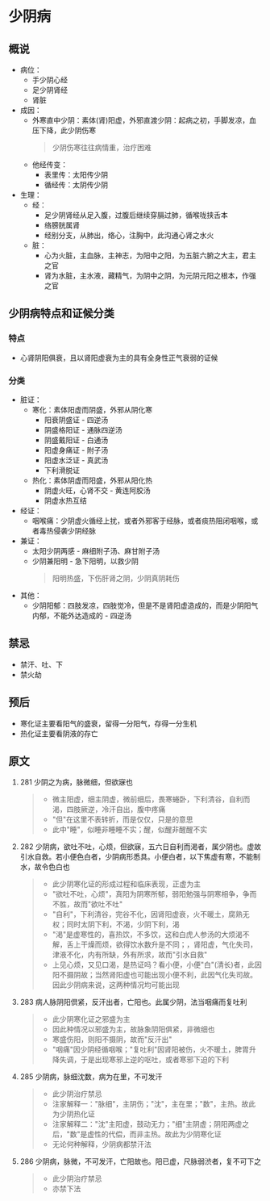 # 少阴病
## 概说
* 病位：
    * 手少阴心经
    * 足少阴肾经
    * 肾脏
* 成因：
    * 外寒直中少阴：素体(肾)阳虚，外邪直渡少阴：起病之初，手脚发凉，血压下降，此少阴伤寒
        > 少阴伤寒往往病情重，治疗困难
    * 他经传变：
        * 表里传：太阳传少阴
        * 循经传：太阴传少阴
* 生理：
    * 经：
        * 足少阴肾经从足入腹，过腹后继续穿膈过肺，循喉咙挟舌本
        * 络膀胱属肾
        * 经别分支，从肺出，络心，注胸中，此沟通心肾之水火
    * 脏：
        * 心为火脏，主血脉，主神志，为阳中之阳，为五脏六腑之大主，君主之官
        * 肾为水脏，主水液，藏精气，为阴中之阴，为元阴元阳之根本，作强之官

## 少阴病特点和证候分类
### 特点
* 心肾阴阳俱衰，且以肾阳虚衰为主的具有全身性正气衰弱的证候

### 分类
* 脏证：
    * 寒化：素体阳虚而阴盛，外邪从阴化寒
        * 阳衰阴盛证 - 四逆汤
        * 阴盛格阳证 - 通脉四逆汤
        * 阴盛戴阳证 - 白通汤
        * 阳虚身痛证 - 附子汤
        * 阳虚水泛证 - 真武汤
        * 下利滑脱证
    * 热化：素体阴虚而阳盛，外邪从阳化热
        * 阴虚火旺，心肾不交 - 黄连阿胶汤
        * 阴虚水热互结
* 经证：
    * 咽喉痛：少阴虚火循经上扰，或者外邪客于经脉，或者痰热阻闭咽喉，或者毒热侵袭少阴经脉
* 兼证：
    * 太阳少阴两感 - 麻细附子汤、麻甘附子汤
    * 少阴兼阳明 - 急下阳明，以救少阴
        > 阳明热盛，下伤肝肾之阴，少阴真阴耗伤
* 其他：
    * 少阴阳郁：四肢发凉，四肢觉冷，但是不是肾阳虚造成的，而是少阴阳气内郁，不能外达造成的 - 四逆汤

## 禁忌
* 禁汗、吐、下
* 禁火劫

## 预后
* 寒化证主要看阳气的盛衰，留得一分阳气，存得一分生机
* 热化证主要看阴液的存亡

## 原文
1. 281 少阴之为病，脉微细，但欲寐也
    > * 微主阳虚，细主阴虚，微前细后，畏寒蜷卧，下利清谷，自利而渴，四肢厥逆，冷汗自出，腹中疼痛
    > * "但"在这里不表转折，而是仅仅，只是的意思
    > * 此中"睡"，似睡非睡睡不实；醒，似醒非醒醒不实
2. 282 少阴病，欲吐不吐，心烦，但欲寐，五六日自利而渇者，属少阴也。虚故引水自救。若小便色白者，少阴病形悉具。小便白者，以下焦虚有寒，不能制水，故令色白也
    > * 此少阴寒化证的形成过程和临床表现，正虚为主
    > * "欲吐不吐，心烦"，真阳为阴寒所郁，弱阳勉强与阴寒相争，争而不胜，故而"欲吐不吐"
    > * "自利"，下利清谷，完谷不化，因肾阳虚衰，火不暖土，腐熟无权；同时太阴下利，不渴，少阴下利，渴
    > * "渇"是虚寒性的，喜热饮，不多饮，这和白虎人参汤的大烦渴不解，舌上干燥而烦，欲得饮水数升是不同；，肾阳虚，气化失司，津液不化，内有所缺，外有所求，故而"引水自救"
    > * 上见心烦，又见口渴，是热证吗？看小便，小便"白"(清长)者，此因阳不摄阴故；当然肾阳虚也可能出现小便不利，此因气化失司故。因此少阴病来说，这两种情况均可能出现
3. 283 病人脉阴阳倶紧，反汗出者，亡阳也。此属少阴，法当咽痛而复吐利
    > * 此少阴寒化证之邪盛为主
    > * 因此种情况以邪盛为主，故脉象阴阳俱紧，非微细也
    > * 寒盛伤阳，则阳不摄阴，故而"反汗出"
    > * "咽痛"因少阴经循咽喉；"复吐利"因肾阳被伤，火不暖土，脾胃升降失调，于是出现寒邪上逆的呕吐，或者寒邪下迫的下利
4. 285 少阴病，脉细沈数，病为在里，不可发汗
    > * 此少阴治疗禁忌
    > * 注家解释一："脉细"，主阴伤；"沈"，主在里；"数"，主热。故此为少阴热化证
    > * 注家解释二："沈"主阳虚，鼓动无力；"细"主阴虚；阴阳两虚之后，"数"是虚性的代偿，而非主热。故此为少阴寒化证
    > * 无论何种解释，少阴病都禁汗法
5. 286 少阴病，脉微，不可发汗，亡阳故也。阳已虚，尺脉弱渋者，复不可下之
    > * 此少阴治疗禁忌
    > * 亦禁下法

